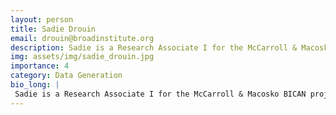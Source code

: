 ```yaml
---
layout: person
title: Sadie Drouin
email: drouin@broadinstitute.org
description: Sadie is a Research Associate I for the McCarroll & Macosko BICAN project. She is a recent graduate from Wheaton College MA with a B.S. in Neuroscience on the Pre-Medical Track. Prior to joining the ...
img: assets/img/sadie_drouin.jpg
importance: 4
category: Data Generation
bio_long: |
 Sadie is a Research Associate I for the McCarroll & Macosko BICAN project. She is a recent graduate from Wheaton College MA with a B.S. in Neuroscience on the Pre-Medical Track. Prior to joining the BICAN project, in her Behavioral Neuroscience lab she completed a senior honors thesis titled: The effects of maternal separation and social isolation on memory and myelin in adolescent rats. In addition to being a research associate, she is also a medical assistant in primary care and sports medicine at DMC primary care. 
---
```

